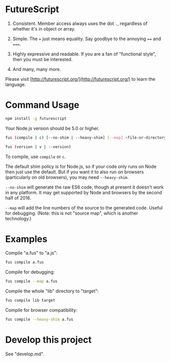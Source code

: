 FutureScript
============

1. Consistent. Member access always uses the dot `.`, regardless of whether it's in object or array.

2. Simple. The `=` just means equality. Say goodbye to the annoying `==` and `===`.

3. Highly expressive and readable. If you are a fan of "functional style", then you must be interested.

4. And many, many more.

Please visit [http://futurescript.org/](http://futurescript.org/) to learn the language.

Command Usage
=============

```bash
npm install -g futurescript
```

Your Node.js version should be 5.0 or higher.

```bash
fus (compile | c) [--no-shim | --heavy-shim] [--map] <file-or-directory> [<target-file-or-directory>]

fus (version | v | --version)
```

To compile, use `compile` or `c`.

The default shim policy is for Node.js, so if your code only runs on Node then just use the default. But if you want it to also run on browsers (particularly on old browsers), you may need `--heavy-shim`.

`--no-shim` will generate the raw ES6 code, though at present it doesn't work in any platform. It may get supported by Node and browsers by the second half of 2016.

`--map` will add the line numbers of the source to the generated code. Useful for debugging. (Note: this is not "source map", which is another technology.)

Examples
========

Compile "a.fus" to "a.js":

```bash
fus compile a.fus
```

Compile for debugging:

```bash
fus compile --map a.fus
```

Compile the whole "lib" directory to "target":

```bash
fus compile lib target
```

Compile for browser compatibility:

```bash
fus compile --heavy-shim a.fus
```

Develop this project
====================

See "develop.md".
